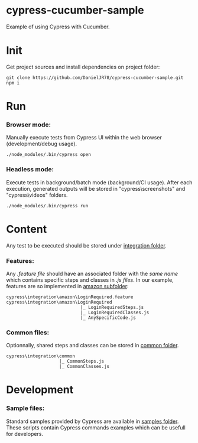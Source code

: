 # cypress-cucumber-sample
Example of using Cypress with Cucumber.

# Init
Get project sources and install dependencies on project folder:
  ```
  git clone https://github.com/DanielJR78/cypress-cucumber-sample.git
  npm i  
  ```  

# Run
### Browser mode:
Manually execute tests from Cypress UI within the web browser (development/debug usage).
  ```
  ./node_modules/.bin/cypress open
  ```
### Headless mode:
Execute tests in background/batch mode (background/CI usage). After each execution, generated outputs will be stored in "cypress\screenshots" and "cypress\videos" folders.
  ```
  ./node_modules/.bin/cypress run
  ```

# Content
Any test to be executed should be stored under [integration folder](https://github.com/DanielJR78/cypress-cucumber-sample/tree/main/cypress/integration).

### Features:
Any *.feature file* should have an associated folder with the *same name* which contains specific steps and classes in *.js files*. 
In our example, features are so implemented in [amazon subfolder](https://github.com/DanielJR78/cypress-cucumber-sample/tree/main/cypress/integration/amazon):
```
cypress\integration\amazon\LoginRequired.feature
cypress\integration\amazon\LoginRequired
                            |_ LoginRequiredSteps.js
                            |_ LoginRequiredClasses.js
                            |_ AnySpecificCode.js
```
### Common files:
Optionnally, shared steps and classes can be stored in [common folder](https://github.com/DanielJR78/cypress-cucumber-sample/tree/main/cypress/integration/common).
```
cypress\integration\common
                    |_ CommonSteps.js
                    |_ CommonClasses.js    
```

# Development
### Sample files:
Standard samples provided by Cypress are available in [samples folder](https://github.com/DanielJR78/cypress-cucumber-sample/tree/main/cypress/samples). These scripts contain Cypress commands examples which can be usefull for developers.
